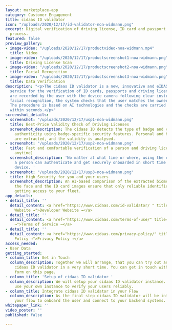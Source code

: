 ```yaml
---
layout: marketplace-app
category: Customer Engagement
title: cidaas ID validator
icon: "/uploads/2020/12/17/id-validator-noa-widmann.png"
excerpt: Digital verification of driving license, ID card and passport in onboarding
  process.
featured: false
preview_gallery:
- image-video: "/uploads/2020/12/17/productvideo-noa-widmann.mp4"
  title: Video
- image-video: "/uploads/2020/12/17/productscreenshot1-noa-widmann.png"
  title: Driving License Scan
- image-video: "/uploads/2020/12/17/productscreenshot2-noa-widmann.png"
  title: Facial Recognition
- image-video: "/uploads/2020/12/17/productscreenshot3-noa-widmann.png"
  title: Data Verification
description: "<p>The cidaas ID validator is a new, innovative and eIDAS compliant
  service for the verification of ID cards, passports and driving licenses. The documents
  are recorded by the user with the device camera following clear instructions. Using
  facial recognition, the system checks that the user matches the owner of the document.
  The procedure is based on AI technologies and the checks are carried out automatically
  within seconds.</p>"
screenshot_details:
- screenshot: "/uploads/2020/12/17/usp1-noa-widmann.png"
  title: Best-Price Validity Check of Driving Licenses
  screenshot_description: The cidaas ID detects the type of badge and checks for its
    authenticity using badge-specific security features. Personal and biometric data
    are extracted, and the validity is analysed.
- screenshot: "/uploads/2020/12/17/usp2-noa-widmann.png"
  title: Fast and comfortable verification of a person and driving license (anywhere,
    anytime)
  screenshot_description: 'No matter at what time or where, using the cidaas ID validator
    a person can authenticate and get securely onboarded in short time using any camera-ready
    device. '
- screenshot: "/uploads/2020/12/17/usp3-noa-widmann.png"
  title: High Security for you and your users
  screenshot_description: An AI-based comparison of the extracted biometric data of
    the face and the ID card images ensure that only reliable identified persons are
    getting access to your fleet.
app_details:
- detail_title: ''
  detail_content: <a href="https://www.cidaas.com/id-validator/ " title="Developer
    Website →">Developer Website →</a>
- detail_title: ''
  detail_content: <a href="https://www.cidaas.com/terms-of-use/" title="Terms of Service
    →">Terms of Service →</a>
- detail_title: ''
  detail_content: <a href="https://www.cidaas.com/privacy-policy/" title="Privacy
    Policy →">Privacy Policy →</a>
access_needed:
- User Data
getting_started:
- column_title: Get in Touch
  column_description: Together we will arrange, that you can try out and start with
    cidaas ID validator in a very short time. You can get in touch with us via the
    form on this page.
- column_title: 'Setup of cidaas ID validator '
  column_description: We will setup your cidaas ID validator instance. So you can
    use your own instance to verify your users reliably.
- column_title: Integrate cidaas ID validator in your Flow
  column_description: As the final step cidaas ID validator will be integrated in
    your flow to onboard the user and connect to your backend systems.
whitepaper_link: ''
video_poster: ''
published: false

---
```


